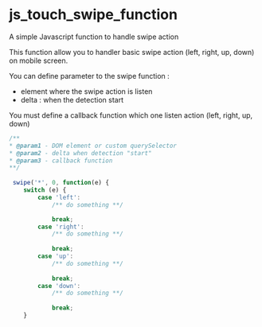 # js_touch_swipe_function
A simple Javascript function to handle swipe action

This function allow you to handler basic swipe action (left, right, up, down) on mobile screen.

You can define parameter to the swipe function :
 - element where the swipe action is listen
 - delta : when the detection start
 
 You must define a callback function which one listen action (left, right, up, down)
 
```javascript
/**
* @param1 - DOM element or custom querySelector
* @param2 - delta when detection "start"
* @param3 - callback function
**/
 
 swipe('*', 0, function(e) {
    switch (e) {
        case 'left':
            /** do something **/

            break;
        case 'right':
            /** do something **/
            
            break;
        case 'up':
            /** do something **/
            
            break;
        case 'down':
            /** do something **/
            
            break;
    }
```
